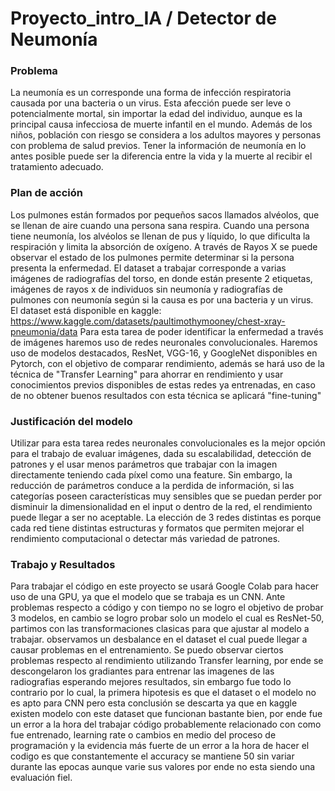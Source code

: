 # Proyecto_intro_IA / Detector de Neumonía

### Problema
La neumonía es un corresponde una forma de infección respiratoria causada por una bacteria o un virus. Esta afección puede ser leve o potencialmente mortal, sin importar la edad del individuo, aunque es la principal causa infecciosa de muerte infantil en el mundo. Además de los niños, población con riesgo se considera a los adultos mayores y personas con problema de salud previos.
Tener la información de neumonía en lo antes posible puede ser la diferencia entre la vida y la muerte al recibir el tratamiento adecuado.


### Plan de acción
Los pulmones están formados por pequeños sacos llamados alvéolos, que se llenan de aire cuando una persona sana respira. Cuando una persona tiene neumonía, los alvéolos se llenan de pus y líquido, lo que dificulta la respiración y limita la absorción de oxígeno. A través de Rayos X se puede observar el estado de los pulmones permite determinar si la persona presenta la enfermedad. 
El dataset a trabajar corresponde a varias imágenes de radiografías del torso, en donde están presente 2 etiquetas, imágenes de rayos x de individuos sin neumonía y radiografías de pulmones con neumonía según si la causa es por una bacteria y un virus.  
El dataset está disponible en kaggle: https://www.kaggle.com/datasets/paultimothymooney/chest-xray-pneumonia/data 
Para esta tarea de poder identificar la enfermedad a través de imágenes haremos uso de redes neuronales convolucionales. Haremos uso de modelos destacados, ResNet, VGG-16, y GoogleNet disponibles en Pytorch, con el objetivo de comparar rendimiento, además se hará uso de la técnica de "Transfer Learning" para ahorrar en rendimiento y usar conocimientos previos disponibles de estas redes ya entrenadas, en caso de no obtener buenos resultados con esta técnica se aplicará "fine-tuning"

### Justificación del modelo

Utilizar para esta tarea redes neuronales convolucionales es la mejor opción para el trabajo de evaluar imágenes, dada su escalabilidad, detección de patrones y el usar menos parámetros que trabajar con la imagen directamente teniendo cada píxel como una feature. Sin embargo, la reducción de parámetros conduce a la perdida de información, si las categorías poseen características muy sensibles que se puedan perder por disminuir la dimensionalidad en el input o dentro de la red, el rendimiento puede llegar a ser no aceptable. La elección de 3 redes distintas es porque cada red tiene distintas estructuras y formatos que permiten mejorar el rendimiento computacional o detectar más variedad de patrones.



### Trabajo y Resultados

Para trabajar el código en este proyecto se usará Google Colab para hacer uso de una GPU, ya que el modelo que se trabaja es un CNN. Ante problemas respecto a código y con tiempo no se logro el objetivo de probar 3 modelos, en cambio se logro probar solo un modelo el cual es ResNet-50, partimos con las transformaciones clasicas para que ajustar al modelo a trabajar. observamos un desbalance en el dataset el cual puede llegar a causar problemas en el entrenamiento. Se puedo observar ciertos problemas respecto al rendimiento utilizando Transfer learning, por ende se descongelaron los gradiantes para entrenar las imagenes de las radiografias esperando mejores resultados, sin embargo fue todo lo contrario por lo cual, la primera hipotesis es que el dataset o el modelo no es apto para CNN pero esta conclusión se descarta ya que en kaggle existen modelo con este dataset que funcionan bastante bien, por ende fue un error a la hora del trabajar código probablemente relacionado con como fue entrenado, learning rate o cambios en medio del proceso de programación y la evidencia más fuerte de un error a la hora de hacer el codigo es que constantemente el accuracy se mantiene 50 sin variar durante las epocas aunque varie sus valores por ende no esta siendo una evaluación fiel.
